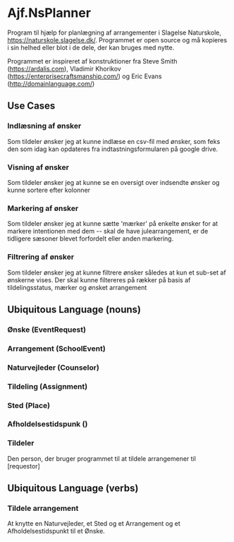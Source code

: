 # Ajf.NsPlanner
Program til hjælp for planlægning af arrangementer i Slagelse Naturskole, https://naturskole.slagelse.dk/.
Programmet er open source og må kopieres i sin helhed eller blot i de dele, der kan bruges med nytte.

Programmet er inspireret af konstruktioner fra Steve Smith (https://ardalis.com), Vladimir Khorikov (https://enterprisecraftsmanship.com/) og Eric Evans (http://domainlanguage.com/)

## Use Cases
### Indlæsning af ønsker
Som tildeler ønsker jeg at kunne indlæse en csv-fil med ønsker, som feks den som idag kan opdateres fra indtastningsformularen på google drive.
### Visning af ønsker
Som tildeler ønsker jeg at kunne se en oversigt over indsendte ønsker og kunne sortere efter kolonner
### Markering af ønsker
Som tildeler ønsker jeg at kunne sætte 'mærker' på enkelte ønsker for at markere intentionen med dem -- skal de have julearrangement, er de tidligere sæsoner blevet forfordelt eller anden markering.
### Filtrering af ønsker
Som tildeler ønsker jeg at kunne filtrere ønsker således at kun et sub-set af ønskerne vises. Der skal kunne filtereres på rækker på basis af tildelingsstatus, mærker og ønsket arrangement

## Ubiquitous Language (nouns)
### Ønske (EventRequest)
### Arrangement (SchoolEvent)
### Naturvejleder (Counselor)
### Tildeling (Assignment)
### Sted (Place)
### Afholdelsestidspunk ()
### Tildeler
Den person, der bruger programmet til at tildele arrangemener til [requestor]
## Ubiquitous Language (verbs)
### Tildele arrangement
At knytte en Naturvejleder, et Sted og et Arrangement og et Afholdelsestidspunkt til et Ønske.

